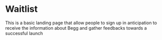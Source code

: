 # Waitlist

This is a basic landing page that allow people to sign up in anticipation to receive the information about Begg and gather feedbacks towards a successful launch
